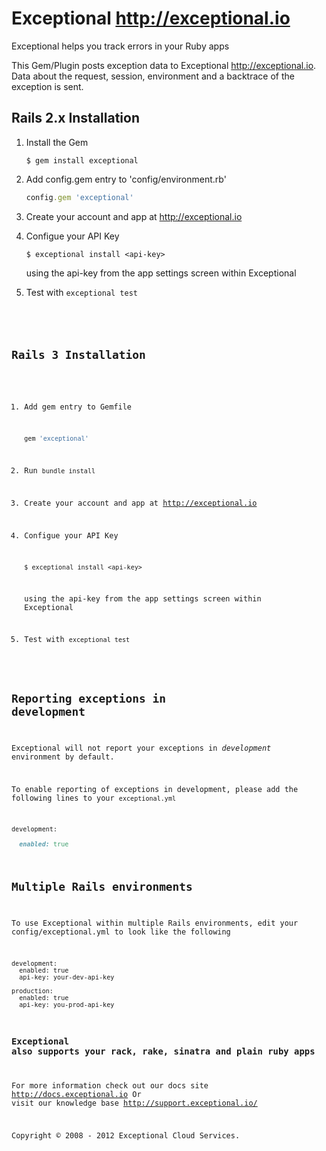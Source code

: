# Exceptional <http://exceptional.io>

Exceptional helps you track errors in your Ruby apps

This Gem/Plugin posts exception data to Exceptional <http://exceptional.io>. Data about the request, session, environment and a backtrace of the exception is sent.

## Rails 2.x Installation

1.  Install the Gem
    
    ```
    $ gem install exceptional
    ```
    
2.  Add config.gem entry to 'config/environment.rb'
    
    ```ruby
    config.gem 'exceptional'
    ```
    
3.  Create your account and app at <http://exceptional.io>
    
4.  Configue your API Key
    
    ```
    $ exceptional install <api-key>
    ```
    
    using the api-key from the app settings screen within Exceptional

5.  Test with <code>exceptional test</cocde>
    
## Rails 3 Installation

1.  Add  gem entry to Gemfile
    
    ```ruby
    gem 'exceptional'
    ```
    
2.  Run <code>bundle install</code>

3.  Create your account and app at <http://exceptional.io>

4.  Configue your API Key
    
    ```
    $ exceptional install <api-key>
    ```
    
    using the api-key from the app settings screen within Exceptional

5.  Test with <code>exceptional test</code>

## Reporting exceptions in development

Exceptional will not report your exceptions in *development* environment by default. 

To enable reporting of exceptions in development, please add the following lines to your `exceptional.yml`

```ruby
development:

  enabled: true
```

## Multiple Rails environments
To use Exceptional within multiple Rails environments, edit your
config/exceptional.yml to look like the following

```
development:
  enabled: true
  api-key: your-dev-api-key

production:
  enabled: true
  api-key: you-prod-api-key
```

### Exceptional also supports your rack, rake, sinatra and plain ruby apps
For more information check out our docs site <http://docs.exceptional.io> 
Or visit our knowledge base <http://support.exceptional.io/>

Copyright © 2008 - 2012 Exceptional Cloud Services.
